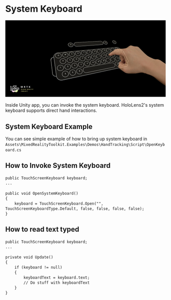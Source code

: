 # System Keyboard
![System Keyboard](../Documentation/Images/SystemKeyboard/MRTK_SystemKeyboard_Main.png)

Inside Unity app, you can invoke the system keyboard. HoloLens2's system keyboard supports direct hand interactions.

## System Keyboard Example
You can see simple example of how to bring up system keyboard in `Assets\MixedRealityToolkit.Examples\Demos\HandTracking\Script\OpenKeyboard.cs`

## How to Invoke System Keyboard

    public TouchScreenKeyboard keyboard;
    ...

    public void OpenSystemKeyboard()
    {
        keyboard = TouchScreenKeyboard.Open("", TouchScreenKeyboardType.Default, false, false, false, false);
    }

## How to read text typed

    public TouchScreenKeyboard keyboard;
    ...

    private void Update()
    {
        if (keyboard != null)
        {
            keyboardText = keyboard.text;
            // Do stuff with keyboardText
        }
    }